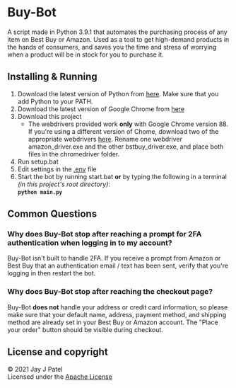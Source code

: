 # Buy-Bot

A script made in Python 3.9.1 that automates the purchasing process of any item on Best Buy or Amazon. Used as a tool to get high-demand products in the hands of consumers, and saves you the time and stress of worrying when a product will be in stock for you to purchase it.

## Installing & Running

1. Download the latest version of Python from [here](https://www.python.org/downloads/). Make sure that you add Python to your PATH.
2. Download the latest version of Google Chrome from [here](https://www.google.com/chrome/)
3. Download this project
   - The webdrivers provided work **only** with Google Chrome version 88. If you're using a different version of Chome, download two of the appropriate webdrivers [here](https://chromedriver.chromium.org/downloads). Rename one webdriver amazon_driver.exe and the other bstbuy_driver.exe, and place both files in the chromedriver folder.    
4. Run setup.bat
5. Edit settings in the [.env](.env) file
6. Start the bot by running start.bat **or** by typing the following in a terminal _(in this project's root directory)_:  
   **`python main.py`**

## Common Questions

### Why does Buy-Bot stop after reaching a prompt for 2FA authentication when logging in to my account?
Buy-Bot isn't built to handle 2FA. If you receive a prompt from Amazon or Best Buy that an authentication email / text has been sent, verify that you're logging in then restart the bot.

### Why does Buy-Bot stop after reaching the checkout page?
Buy-Bot **does not** handle your address or credit card information, so please make sure that your default name, address, payment method, and shipping method are already set in your Best Buy or Amazon account. The "Place your order" button should be visible during checkout.

## License and copyright

© 2021 Jay J Patel  
Licensed under the [Apache License](LICENSE)
